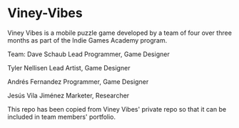 # Viney-Vibes
Viney Vibes is a mobile puzzle game developed by a team of four over three months as part of the Indie Games Academy program.

Team:
Dave Schaub
Lead Programmer, Game Designer

Tyler Nellisen
Lead Artist, Game Designer

Andrés Fernandez
Programmer, Game Designer

Jesús Vila Jiménez
Marketer, Researcher

This repo has been copied from Viney Vibes' private repo so that it can be included in team members' portfolio.
